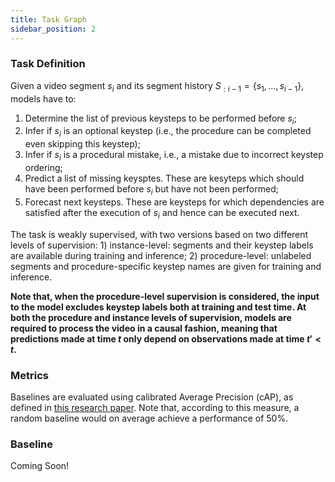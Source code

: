 ```yaml
---
title: Task Graph
sidebar_position: 2
---
```


### Task Definition
Given a video segment $s_i$ and its segment history $S_{:i-1}=\{s_1, \ldots, s_{i-1}\}$, models have to:
1. Determine the list of previous keysteps to be performed before $s_i$;
2. Infer if $s_i$ is an optional keystep (i.e., the procedure can be completed even skipping this keystep);
3. Infer if $s_i$ is a procedural mistake, i.e., a mistake due to incorrect keystep ordering;
4. Predict a list of missing keysptes. These are kesyteps which should have been performed before $s_i$ but have not been performed;
5. Forecast next keysteps. These are keysteps for which dependencies are satisfied after the execution of $s_i$ and hence can be executed next.

The task is weakly supervised, with two versions based on two different levels of supervision: 1) instance-level: segments and their keystep labels are available during training and inference; 2) procedure-level: unlabeled segments and procedure-specific keystep names are given for training and inference.

**Note that, when the procedure-level supervision is considered, the input to the model excludes keystep labels both at training and test time. At both the procedure and instance levels of supervision, models are required to process the video in a causal fashion, meaning that predictions made at time $t$ only depend on observations made at time $t' < t$.**

### Metrics
Baselines are evaluated using calibrated Average Precision (cAP), as defined in [this research paper](https://arxiv.org/abs/1604.06506). Note that, according to this measure, a random baseline would on average achieve a performance of $50\%$.

### Baseline
Coming Soon!
